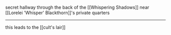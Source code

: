 secret hallway through the back of the [[Whispering Shadows]] near [[Lorelei 'Whisper' Blackthorn]]'s private quarters

---

this leads to the [[cult's lair]]